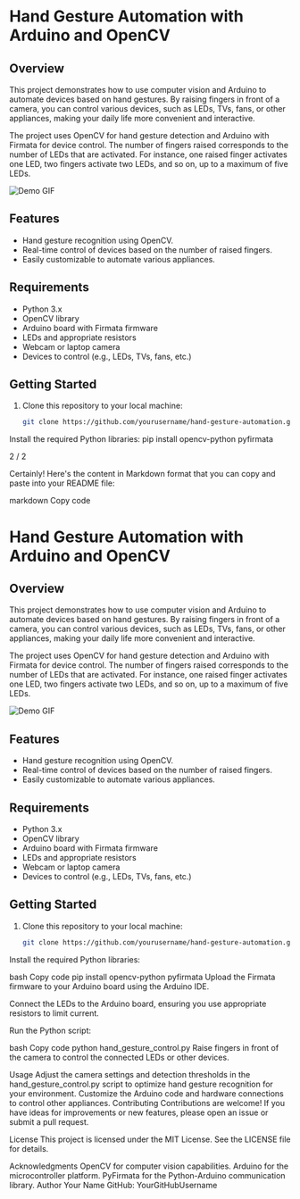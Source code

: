 # Hand Gesture Automation with Arduino and OpenCV

## Overview
This project demonstrates how to use computer vision and Arduino to automate devices based on hand gestures. By raising fingers in front of a camera, you can control various devices, such as LEDs, TVs, fans, or other appliances, making your daily life more convenient and interactive.

The project uses OpenCV for hand gesture detection and Arduino with Firmata for device control. The number of fingers raised corresponds to the number of LEDs that are activated. For instance, one raised finger activates one LED, two fingers activate two LEDs, and so on, up to a maximum of five LEDs.

![Demo GIF](link_to_demo.gif)  <!-- Add a GIF or screenshot here -->

## Features
- Hand gesture recognition using OpenCV.
- Real-time control of devices based on the number of raised fingers.
- Easily customizable to automate various appliances.

## Requirements
- Python 3.x
- OpenCV library
- Arduino board with Firmata firmware
- LEDs and appropriate resistors
- Webcam or laptop camera
- Devices to control (e.g., LEDs, TVs, fans, etc.)

## Getting Started
1. Clone this repository to your local machine:
   ```bash
   git clone https://github.com/yourusername/hand-gesture-automation.git

Install the required Python libraries:
pip install opencv-python pyfirmata

2 / 2

Certainly! Here's the content in Markdown format that you can copy and paste into your README file:

markdown
Copy code
# Hand Gesture Automation with Arduino and OpenCV

## Overview
This project demonstrates how to use computer vision and Arduino to automate devices based on hand gestures. By raising fingers in front of a camera, you can control various devices, such as LEDs, TVs, fans, or other appliances, making your daily life more convenient and interactive.

The project uses OpenCV for hand gesture detection and Arduino with Firmata for device control. The number of fingers raised corresponds to the number of LEDs that are activated. For instance, one raised finger activates one LED, two fingers activate two LEDs, and so on, up to a maximum of five LEDs.

![Demo GIF](link_to_demo.gif)  <!-- Add a GIF or screenshot here -->

## Features
- Hand gesture recognition using OpenCV.
- Real-time control of devices based on the number of raised fingers.
- Easily customizable to automate various appliances.

## Requirements
- Python 3.x
- OpenCV library
- Arduino board with Firmata firmware
- LEDs and appropriate resistors
- Webcam or laptop camera
- Devices to control (e.g., LEDs, TVs, fans, etc.)

## Getting Started
1. Clone this repository to your local machine:
   ```bash
   git clone https://github.com/yourusername/hand-gesture-automation.git
Install the required Python libraries:

bash
Copy code
pip install opencv-python pyfirmata
Upload the Firmata firmware to your Arduino board using the Arduino IDE.

Connect the LEDs to the Arduino board, ensuring you use appropriate resistors to limit current.

Run the Python script:

bash
Copy code
python hand_gesture_control.py
Raise fingers in front of the camera to control the connected LEDs or other devices.

Usage
Adjust the camera settings and detection thresholds in the hand_gesture_control.py script to optimize hand gesture recognition for your environment.
Customize the Arduino code and hardware connections to control other appliances.
Contributing
Contributions are welcome! If you have ideas for improvements or new features, please open an issue or submit a pull request.

License
This project is licensed under the MIT License. See the LICENSE file for details.

Acknowledgments
OpenCV for computer vision capabilities.
Arduino for the microcontroller platform.
PyFirmata for the Python-Arduino communication library.
Author
Your Name
GitHub: YourGitHubUsername
